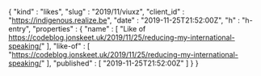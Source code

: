 {
  "kind" : "likes",
  "slug" : "2019/11/viuxz",
  "client_id" : "https://indigenous.realize.be",
  "date" : "2019-11-25T21:52:00Z",
  "h" : "h-entry",
  "properties" : {
    "name" : [ "Like of https://codeblog.jonskeet.uk/2019/11/25/reducing-my-international-speaking/" ],
    "like-of" : [ "https://codeblog.jonskeet.uk/2019/11/25/reducing-my-international-speaking/" ],
    "published" : [ "2019-11-25T21:52:00Z" ]
  }
}
